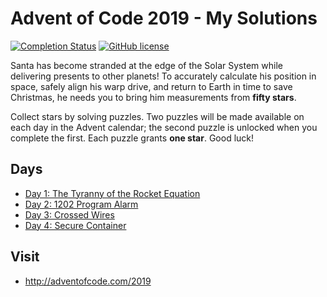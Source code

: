 # Advent of Code 2019 - My Solutions
[![Completion Status](https://img.shields.io/endpoint?url=https://raw.githubusercontent.com/wulfftl/advent-of-code-2019/master/.github/badges/completion.json)](https://github.com/wulfftl/advent-of-code-2019)
[![GitHub license](https://img.shields.io/badge/license-MIT-blue.svg)](https://raw.githubusercontent.com/wulfftl/advent-of-code-2019/master/LICENSE)

Santa has become stranded at the edge of the Solar System while delivering presents to other planets! To accurately calculate his position in space, safely align his warp drive, and return to Earth in time to save Christmas, he needs you to bring him measurements from **fifty stars**.

Collect stars by solving puzzles. Two puzzles will be made available on each day in the Advent calendar; the second puzzle is unlocked when you complete the first. Each puzzle grants **one star**. Good luck!

## Days

- [Day 1: The Tyranny of the Rocket Equation](day-01-the-tyranny-of-the-rocket-equation/)
- [Day 2: 1202 Program Alarm](day-02-1202-program-alarm/)
- [Day 3: Crossed Wires](day-03-crossed-wires/)
- [Day 4: Secure Container](day-04-secure-container/)

## Visit
- http://adventofcode.com/2019